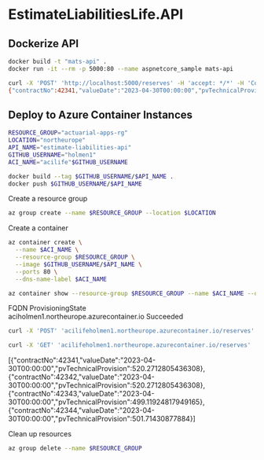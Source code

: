 # EstimateLiabilitiesLife.API

## Dockerize API

```bash
docker build -t "mats-api" .  
docker run -it --rm -p 5000:80 --name aspnetcore_sample mats-api
```

```bash
curl -X 'POST' 'http://localhost:5000/reserves' -H 'accept: */*' -H 'Content-Type: application/json' -d '{"contractNo":42341,"valueDate":"2023-04-30","birthDate":"1973-04-30","sex":"F","z":65,"guarantee":1000,"payPeriod":5,"table":"APG"}'  
{"contractNo":42341,"valueDate":"2023-04-30T00:00:00","pvTechnicalProvision":520.2712805436308}
```

## Deploy to Azure Container Instances

```bash
RESOURCE_GROUP="actuarial-apps-rg"
LOCATION="northeurope"
API_NAME="estimate-liabilities-api"
GITHUB_USERNAME="holmen1"
ACI_NAME="acilife"$GITHUB_USERNAME
```

```bash
docker build --tag $GITHUB_USERNAME/$API_NAME .  
docker push $GITHUB_USERNAME/$API_NAME
```

Create a resource group
```bash
az group create --name $RESOURCE_GROUP --location $LOCATION
```

Create a container
```bash
az container create \
  --name $ACI_NAME \
  --resource-group $RESOURCE_GROUP \
  --image $GITHUB_USERNAME/$API_NAME \
  --ports 80 \
  --dns-name-label $ACI_NAME
```

```bash
az container show --resource-group $RESOURCE_GROUP --name $ACI_NAME --query "{FQDN:ipAddress.fqdn,ProvisioningState:provisioningState}" --out table
````
FQDN  ProvisioningState  
aciholmen1.northeurope.azurecontainer.io  Succeeded

```bash
curl -X 'POST' 'acilifeholmen1.northeurope.azurecontainer.io/reserves' -H 'accept: */*' -H 'Content-Type: application/json' -d '{"contractNo":42341,"valueDate":"2023-04-30","birthDate":"1973-04-30","sex":"F","z":65,"guarantee":1000,"payPeriod":5,"table":"APG"}' 
```

```bash
curl -X 'GET' 'acilifeholmen1.northeurope.azurecontainer.io/reserves'
```
[{"contractNo":42341,"valueDate":"2023-04-30T00:00:00","pvTechnicalProvision":520.2712805436308},  
{"contractNo":42342,"valueDate":"2023-04-30T00:00:00","pvTechnicalProvision":520.2712805436308},  
{"contractNo":42343,"valueDate":"2023-04-30T00:00:00","pvTechnicalProvision":499.11924817949165},  
{"contractNo":42344,"valueDate":"2023-04-30T00:00:00","pvTechnicalProvision":501.71430877884}]


Clean up resources
```bash
az group delete --name $RESOURCE_GROUP
```
